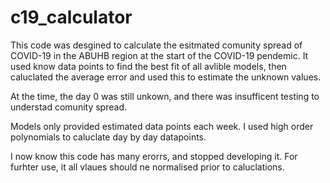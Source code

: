 # c19_calculator

This code was desgined to calculate the esitmated comunity spread of COVID-19 in the ABUHB region at the start of the COVID-19 pendemic. It used know data points to find the best fit of all avlible models, then caluclated the average error and used this to estimate the unknown values. 

At the time, the day 0 was still unkown, and there was insufficent testing to understad comunity spread.

Models only provided estimated data points each week. I used high order polynomials to caluclate day by day datapoints.

I now know this code has many erorrs, and stopped developing it. For furhter use, it all vlaues should ne normalised prior to caluclations. 